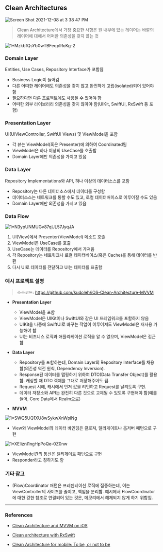 ## Clean Architectures

![Screen Shot 2021-12-08 at 3 38 47 PM](https://user-images.githubusercontent.com/38246878/145160775-d877bef3-b0fe-422c-9ab2-6d746b7584ab.png)

> Clean Architecture에서 가장 중요한 사항은 원 내부에 있는 레이어는 바깥의 레이어에 대해서 어떠한 의존성을 갖지 않는 것

![1*MzkbfQsYb0wTBFeqplRoKg-2](https://user-images.githubusercontent.com/38246878/145160949-a7448c1c-e450-49e4-b8a2-45c72cdcacb4.png)

### Domain Layer

Entities, Use Cases, Repository Interface가 포함됨

- Business Logic이 들어감
- 다른 어떠한 레이어에도 의존성을 갖지 않고 완전하게 고립(isolated)되어 있어야 함
- 필요하다면 다른 프로젝트에도 사용될 수 있어야 함
- 어떠한 외부 라이브러리 의존성을 갖지 않아야 함(UIKit, SwiftUI, RxSwift 등 포함)

### Presentation Layer

UI(UIViewController, SwiftUI Views) 및 ViewModel을 포함

- 각 뷰는 ViewModel(혹은 Presenter)에 의하여 Coordinated됨
- ViewModel은 하나 이상의 UseCase를 호출함
- Domain Layer에만 의존성을 가지고 있음

### Data Layer

Repository Implementations와 API, 하나 이상의 데이터소스를 포함

- Repository는 다른 데이터소스에서 데이터를 구성함
- 데이터소스는 네트워크를 통할 수도 있고, 로컬 데이터배이스로 이루어질 수도 있음
- Domain Layer에만 의존성을 가지고 있음

### Data Flow

![1*N3ypUNMUGv87qUL57JyqJA](https://user-images.githubusercontent.com/38246878/145161771-3901d791-027f-431a-913d-977d0c9d0944.png)

1. UI(View)에서 Presenter(ViewModel) 메소드 호출
2. ViewModel은 UseCase를 호출
3. UseCase는 데이터를 Repository에서 가져옴
4. 각 Repository는 네트워크나 로컬 데이터베이스(혹은 Cache)를 통해 데이터를 반환
5. 다시 UI로 데이터를 전달하고 UI는 데이터를 표출함

### 예시 프로젝트 설명

> 소스코드: https://github.com/kudoleh/iOS-Clean-Architecture-MVVM

- **Presentation Layer**

  - ViewModel을 포함
  - ViewModel은 UIKit이나 SwiftUI와 같은 UI 프레임워크를 포함하지 않음
  - UIKit을 나중에 SwiftUI로 바꾸는 작업이 이루어져도 ViewModel은 재사용 가능해야 함
  - UI는 비즈니스 로직과 애플리케이션 로직을 알 수 없으며, ViewModel은 접근함
    <br/>

- **Data Layer**

  - Repository를 포함하는데, Domain Layer의 Repository Interface를 채용함(의존성 역전 원칙, Dependency Inversion).
  - Response된 데이터를 맵핑하기 위하여 DTO(Data Transfer Object)를 활용함. 캐싱할 때 DTO 객체를 그대로 저장해주어도 됨.
  - Request 시에, 캐시에서 먼저 값을 리턴하고 Request를 날리도록 구현.
  - 데이터 저장소와 API는 완전히 다른 것으로 교체될 수 있도록 구현해야 함(예를 들어, Core Data에서 Realm으로)
    <br/>

- **MVVM**

![1*SWQ5UQ1XU8wSykwXnWpiNg](https://user-images.githubusercontent.com/38246878/145169746-cdf6216a-5e8f-4b8b-a5b3-6974ac577468.png)

- View와 ViewModel의 데이터 바인딩은 클로져, 델리게이트나 옵저버 패턴으로 구현

![1*XEIiznI1ngHpPoQe-0Z0nw](https://user-images.githubusercontent.com/38246878/145170399-ebb6f7b8-6e59-4321-b2f9-99eef9f0b8ad.png)

- ViewModel간의 통신은 델리게이트 패턴으로 구현
- Responder라고 칭하기도 함

### 기타 참고

- (Flow)Coordinator 패턴은 프레젠테이션 로직에 집중하는데, 이는 ViewController의 사이즈를 줄이고, 책임을 분리함. 예시에서 FlowCoordinator에 대한 강한 참조로 연결되어 있는 것은, 메모리에서 해제되지 않게 하기 위함임.

---

### References

- [Clean Architecture and MVVM on iOS](https://tech.olx.com/clean-architecture-and-mvvm-on-ios-c9d167d9f5b3)

- [Clean architecture with RxSwift](https://github.com/sergdort/CleanArchitectureRxSwift)

- [Clean Architecture for mobile: To be, or not to be](https://medium.com/globant/clean-architecture-for-mobile-to-be-or-not-to-be-2ffc8d46e402)
